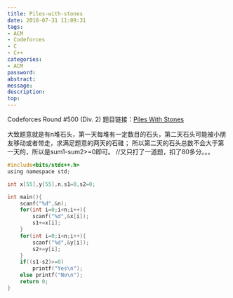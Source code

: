 ```yaml
---
title: Piles-with-stones
date: 2018-07-31 11:09:31
tags:
- ACM
- Codeforces
- C
- C++
categories:
- ACM
password:
abstract:
message:
description:
top:
---
```


Codeforces Round #500 (Div. 2)
题目链接：[Piles With Stones](https://codeforces.com/contest/1013/problem/A)

<!--more-->
大致题意就是有n堆石头，第一天每堆有一定数目的石头，第二天石头可能被小朋友移动或者带走，求满足题意的两天的石碓；
所以第二天的石头总数不会大于第一天的，所以是sum1-sum2>=0即可。
//又只打了一道题，扣了80多分。。。
```c
#include<bits/stdc++.h>
using namespace std;

int x[55],y[55],n,s1=0,s2=0;

int main(){
    scanf("%d",&n);
    for(int i=0;i<n;i++){
        scanf("%d",&x[i]);
        s1+=x[i];
    }
    for(int i=0;i<n;i++){
        scanf("%d",&y[i]);
        s2+=y[i];
    }
    if((s1-s2)>=0)
        printf("Yes\n");
    else printf("No\n");
	return 0;
}

```